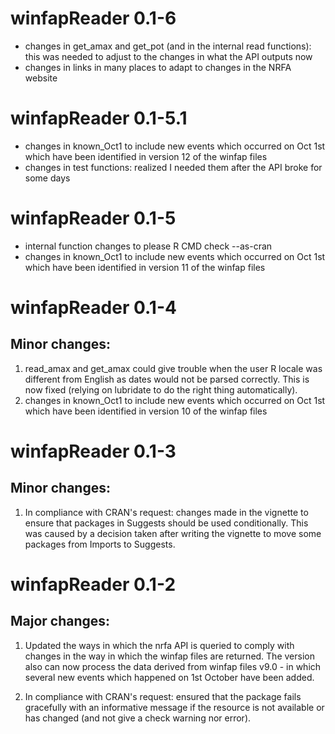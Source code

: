 # winfapReader 0.1-6
- changes in get_amax and get_pot (and in the internal read functions): this was needed to adjust to the changes in what the API outputs now
- changes in links in many places to adapt to changes in the NRFA website 

# winfapReader 0.1-5.1
- changes in known_Oct1 to include new events which occurred on Oct 1st which have been identified in version 12 of the winfap files 
- changes in test functions: realized I needed them after the API broke for some days 


# winfapReader 0.1-5
- internal function changes to please R CMD check --as-cran 
- changes in known_Oct1 to include new events which occurred on Oct 1st which have been identified in version 11 of the winfap files 

# winfapReader 0.1-4

## Minor changes:

1. read_amax and get_amax could give trouble when the user R locale was different from English as dates would not be parsed correctly. This is now fixed (relying on lubridate to do the right thing automatically). 
2. changes in known_Oct1 to include new events which occurred on Oct 1st which have been identified in version 10 of the winfap files 

# winfapReader 0.1-3

## Minor changes:

1.  In compliance with CRAN's request: changes made in the vignette to ensure that packages in Suggests should be used conditionally. This was caused by a decision taken after writing the vignette to move some packages from Imports to Suggests.

# winfapReader 0.1-2 

## Major changes:

1.  Updated the ways in which the nrfa API is queried to comply with changes in the way in which the winfap files are returned. The version also can now process the data derived from winfap files v9.0 - in which several new events which happened on 1st October have been added.

2.  In compliance with CRAN's request: ensured that the package fails gracefully with an informative message if the resource is not available or has changed (and not give a check warning nor error).
